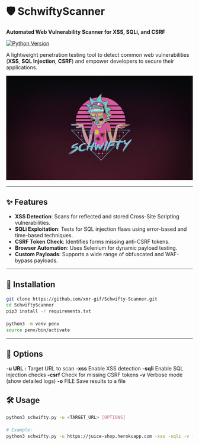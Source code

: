 # 🛡️ SchwiftyScanner  
**Automated Web Vulnerability Scanner for XSS, SQLi, and CSRF**  


[![Python Version](https://img.shields.io/badge/Python-3.10%2B-yellowgreen)](https://www.python.org/)  

A lightweight penetration testing tool to detect common web vulnerabilities (**XSS**, **SQL Injection**, **CSRF**) and empower developers to secure their applications.  

![SchwiftyScanner Logo](
rick-sanchez-schwifty-dope-laptop-exwtrlg412wnlvmw.jpg) 

---

## ✨ Features  
- **XSS Detection**: Scans for reflected and stored Cross-Site Scripting vulnerabilities.  
- **SQLi Exploitation**: Tests for SQL injection flaws using error-based and time-based techniques.  
- **CSRF Token Check**: Identifies forms missing anti-CSRF tokens.  
- **Browser Automation**: Uses Selenium for dynamic payload testing.  
- **Custom Payloads**: Supports a wide range of obfuscated and WAF-bypass payloads.  

---

## 🚀 Installation  
```bash  
git clone https://github.com/xmr-gif/Schwifty-Scanner.git 
cd SchwiftyScanner  
pip3 install -r requirements.txt

python3 -m venv penv
source penv/bin/activate

```
---

## 🔧 Options

**-u URL :** 	Target URL to scan
**-xss**	Enable XSS detection
**-sqli**	Enable SQL injection checks
**-csrf**	Check for missing CSRF tokens
**-v**	Verbose mode (show detailed logs)
**-o** FILE	Save results to a file

## 🛠️ Usage
```bash  
python3 schwifty.py -u <TARGET_URL> [OPTIONS]  

# Example:  
python3 schwifty.py -u https://juice-shop.herokuapp.com -xss -sqli -v -o report.txt  

